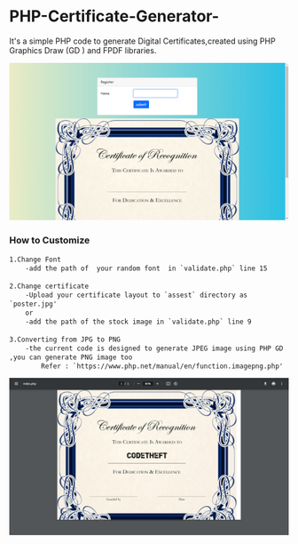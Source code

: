 # PHP-Certificate-Generator-
It's a simple PHP code to generate Digital Certificates,created using PHP Graphics Draw (GD ) and FPDF libraries.

![alt text](https://github.com/Code-Theft/PHP-Certificate-Generator-/blob/6720d90332ed3429f6f667bf8c0d70f27e34619a/demo/demo.png)
### How to Customize

	1.Change Font
		-add the path of  your random font  in `validate.php` line 15
		
	2.Change certificate
		-Upload your certificate layout to `assest` directory as `poster.jpg'
		or
		-add the path of the stock image in `validate.php` line 9
		
	3.Converting from JPG to PNG	
		-the current code is designed to generate JPEG image using PHP GD ,you can generate PNG image too
			Refer : `https://www.php.net/manual/en/function.imagepng.php' 
			
			
![alt text](https://github.com/Code-Theft/PHP-Certificate-Generator-/blob/8703c481e25d632187db9cc7602a614da9f47c2e/demo/demo1.png?raw=true)	
		